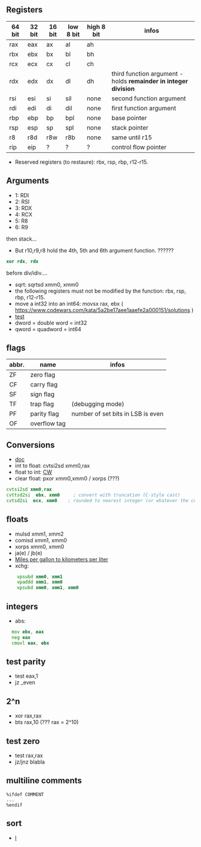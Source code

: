 ## Registers

| 64 bit | 32 bit | 16 bit | low 8 bit | high 8 bit | infos |
|--------|--------|--------|-----------|------------|-----------------------|
| rax    |  eax   |  ax  | al | ah | |
| rbx    |  ebx   | bx   | bl | bh | |
| rcx    |  ecx   | cx   | cl | ch | |
| rdx    |  edx   | dx   | dl | dh | third function argument - holds **remainder in integer division** |
|  rsi   | esi | si | sil | none| second function argument |
| rdi | edi | di | dil | none | first function argument |
| rbp | ebp | bp | bpl | none| base pointer|
| rsp | esp | sp | spl | none | stack pointer |
| r8 | r8d | r8w | r8b | none | same until r15|
|rip|eip|?|?|?|control flow pointer|

* Reserved registers (to restaure): rbx, rsp, rbp, r12-r15.
## Arguments
* 1:  RDI
* 2: RSI
* 3:  RDX
* 4: RCX
* 5:  R8
* 6:  R9

then stack...
* But r10,r9,r8 hold the 4th, 5th and 6th argument function. ??????

```nasm
xor rdx, rdx
```
before div/idiv....

* sqrt: sqrtsd xmm0, xmm0
*  the following registers must not be modified by the function: rbx, rsp, rbp, r12-r15.
*  move a int32 into an int64:  movsx rax, ebx ( https://www.codewars.com/kata/5a2be17aee1aaefe2a000151/solutions )
*  [test](https://en.wikipedia.org/wiki/TEST_(x86_instruction))
* dword = double word =  int32
* qword = quadword = int64

## flags

| abbr. |     name    |  infos |
|-------|-------------|--------|
|  ZF   |  zero flag  |     |
|  CF   |  carry flag | |
|  SF   |  sign flag  | |
|  TF   |  trap flag  | (debugging mode) |
|  PF   |  parity flag | number of set bits in LSB is even |
|  OF   |  overflow tag | |

## Conversions
* [doc](https://docs.oracle.com/cd/E19120-01/open.solaris/817-5477/epmsr/index.html)
* int to float: cvtsi2sd xmm0,rax
* float to int: [CW](https://www.codewars.com/kata/5a805d8cafa10f8b930005ba/solutions/nasm)
* clear float: pxor xmm0,xmm0 / xorps (???)

```asm
cvtsi2sd xmm0,rax
cvttsd2si  ebx, xmm0     ; convert with truncation (C-style cast)
cvtsd2si  ecx, xmm0    ; rounded to nearest integer (or whatever the current rounding mode is)

```
## floats
* mulsd xmm1, xmm2
* comisd xmm1, xmm0 
* xorps  xmm0, xmm0
* ja(e) / jb(e)
* [Miles per gallon to kilometers per liter](https://www.codewars.com/kumite/62d11a27e71a8e0023c8dcf0?sel=62d11a27e71a8e0023c8dcf0)
* xchg:
```asm
    vpsubd xmm0, xmm1
    vpaddd xmm1, xmm0
    vpsubd xmm0, xmm1, xmm0
```

## integers
* abs: 
```asm
  mov ebx, eax
  neg eax
  cmovl eax, ebx
```
## test parity
* test eax,1
* jz _even

## 2^n
* xor rax,rax
* bts rax,10 (??? rax = 2^10)
 
 ## test zero
 * test rax,rax
 * jz/jnz blabla
 
 ## multiline comments
 ```
 %ifdef COMMENT
...
%endif
```
## sort
* [l](https://www.codewars.com/kumite/5d54274b90b243ee561ef499?sel=5d54274b90b243ee561ef499)

